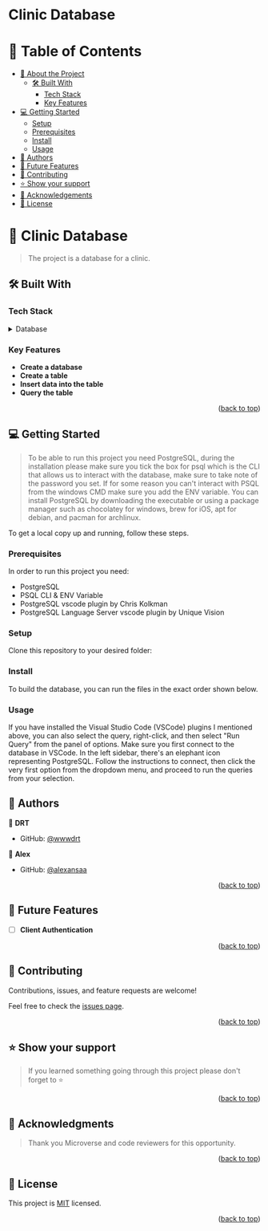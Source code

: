 <a name="readme-top"></a>

<!-- TABLE OF CONTENTS -->

# Clinic Database

# 📗 Table of Contents

- [📖 About the Project](#about-project)
  - [🛠 Built With](#built-with)
    - [Tech Stack](#tech-stack)
    - [Key Features](#key-features)
- [💻 Getting Started](#getting-started)
  - [Setup](#setup)
  - [Prerequisites](#prerequisites)
  - [Install](#install)
  - [Usage](#usage)
- [👥 Authors](#authors)
- [🔭 Future Features](#future-features)
- [🤝 Contributing](#contributing)
- [⭐️ Show your support](#support)
- [🙏 Acknowledgements](#acknowledgements)
- [📝 License](#license)

<!-- PROJECT DESCRIPTION -->

# 📖 Clinic Database <a name="about-project"></a>

> The project is a database for a clinic.

## 🛠 Built With <a name="built-with"></a>

### Tech Stack <a name="tech-stack"></a>

<details>
<summary>Database</summary>
  <ul>
    <li><a href="https://www.postgresql.org/">PostgreSQL</a></li>
  </ul>
</details>

<!-- Features -->

### Key Features <a name="key-features"></a>

- **Create a database**
- **Create a table**
- **Insert data into the table**
- **Query the table**

<p align="right">(<a href="#readme-top">back to top</a>)</p>

<!-- GETTING STARTED -->

## 💻 Getting Started <a name="getting-started"></a>

> To be able to run this project you need PostgreSQL, during the installation please make sure you tick the box for psql which is the CLI that allows us to interact with the database, make sure to take note of the password you set.
> If for some reason you can't interact with PSQL from the windows CMD make sure you add the ENV variable. 
> You can install PostgreSQL by downloading the executable or using a package manager such as chocolatey for windows, brew for iOS, apt for debian, and pacman for archlinux.

To get a local copy up and running, follow these steps.

### Prerequisites

In order to run this project you need:
- PostgreSQL
- PSQL CLI & ENV Variable
- PostgreSQL vscode plugin by Chris Kolkman
- PostgreSQL Language Server vscode plugin by Unique Vision

<!--
Example command:

```sh
 choco install postgresql -y
 sudo apt install postgresql -y
 sudo pacman -S postgresql --noconfirm
```
 -->

### Setup

Clone this repository to your desired folder:

<!--
Example commands:

```sh
  cd ~/
  git clone https://github.com/wwwdrt/vet-clinic-db.git
```
--->

### Install

To build the database, you can run the files in the exact order shown below. 
<!--
Example command:

```sh
  cd my-project
1. Run schema.sql
2. Run data.sql
3. Run queries.sql  gem install
```
--->

### Usage

If you have installed the Visual Studio Code (VSCode) plugins I mentioned above, you can also select the query, right-click, and then select "Run Query" from the panel of options. Make sure you first connect to the database in VSCode. In the left sidebar, there's an elephant icon representing PostgreSQL. Follow the instructions to connect, then click the very first option from the dropdown menu, and proceed to run the queries from your selection.

<!-- AUTHORS -->

## 👥 Authors <a name="authors"></a>

👤 **DRT**

- GitHub: [@wwwdrt](https://github.com/wwwdrt)

👤 **Alex**

- GitHub: [@alexansaa](https://github.com/alexansaa)

<p align="right">(<a href="#readme-top">back to top</a>)</p>

<!-- FUTURE FEATURES -->

## 🔭 Future Features <a name="future-features"></a>

- [ ] **Client Authentication**

<p align="right">(<a href="#readme-top">back to top</a>)</p>

<!-- CONTRIBUTING -->

## 🤝 Contributing <a name="contributing"></a>

Contributions, issues, and feature requests are welcome!

Feel free to check the [issues page](../../issues/).

<p align="right">(<a href="#readme-top">back to top</a>)</p>

<!-- SUPPORT -->

## ⭐️ Show your support <a name="support"></a>

> If you learned something going through this project please don't forget to ⭐


<p align="right">(<a href="#readme-top">back to top</a>)</p>

<!-- ACKNOWLEDGEMENTS -->

## 🙏 Acknowledgments <a name="acknowledgements"></a>

> Thank you Microverse and code reviewers for this opportunity.

<p align="right">(<a href="#readme-top">back to top</a>)</p>

<!-- LICENSE -->

## 📝 License <a name="license"></a>

This project is [MIT](./LICENSE) licensed.

<p align="right">(<a href="#readme-top">back to top</a>)</p>
